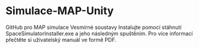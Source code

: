 # Simulace-MAP-Unity
GitHub pro MAP simulace Vesmírné soustavy 
Instalujte pomocí stáhnutí SpaceSimulatorInstaller.exe a jeho následným spuštěním.
Pro více informací přečtěte si uživatelský manuál ve formě PDF.